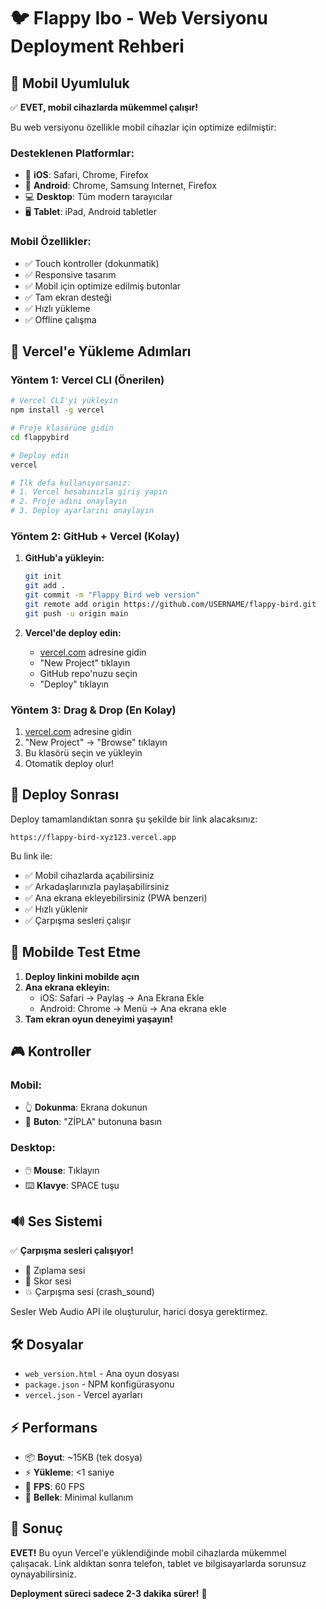# 🐦 Flappy Ibo - Web Versiyonu Deployment Rehberi

## 📱 Mobil Uyumluluk

✅ **EVET, mobil cihazlarda mükemmel çalışır!**

Bu web versiyonu özellikle mobil cihazlar için optimize edilmiştir:

### Desteklenen Platformlar:
- 📱 **iOS**: Safari, Chrome, Firefox
- 🤖 **Android**: Chrome, Samsung Internet, Firefox
- 💻 **Desktop**: Tüm modern tarayıcılar
- 🖥️ **Tablet**: iPad, Android tabletler

### Mobil Özellikler:
- ✅ Touch kontroller (dokunmatik)
- ✅ Responsive tasarım
- ✅ Mobil için optimize edilmiş butonlar
- ✅ Tam ekran desteği
- ✅ Hızlı yükleme
- ✅ Offline çalışma

## 🚀 Vercel'e Yükleme Adımları

### Yöntem 1: Vercel CLI (Önerilen)
```bash
# Vercel CLI'yi yükleyin
npm install -g vercel

# Proje klasörüne gidin
cd flappybird

# Deploy edin
vercel

# İlk defa kullanıyorsanız:
# 1. Vercel hesabınızla giriş yapın
# 2. Proje adını onaylayın
# 3. Deploy ayarlarını onaylayın
```

### Yöntem 2: GitHub + Vercel (Kolay)
1. **GitHub'a yükleyin:**
   ```bash
   git init
   git add .
   git commit -m "Flappy Bird web version"
   git remote add origin https://github.com/USERNAME/flappy-bird.git
   git push -u origin main
   ```

2. **Vercel'de deploy edin:**
   - [vercel.com](https://vercel.com) adresine gidin
   - "New Project" tıklayın
   - GitHub repo'nuzu seçin
   - "Deploy" tıklayın

### Yöntem 3: Drag & Drop (En Kolay)
1. [vercel.com](https://vercel.com) adresine gidin
2. "New Project" → "Browse" tıklayın
3. Bu klasörü seçin ve yükleyin
4. Otomatik deploy olur!

## 🔗 Deploy Sonrası

Deploy tamamlandıktan sonra şu şekilde bir link alacaksınız:
```
https://flappy-bird-xyz123.vercel.app
```

Bu link ile:
- ✅ Mobil cihazlarda açabilirsiniz
- ✅ Arkadaşlarınızla paylaşabilirsiniz
- ✅ Ana ekrana ekleyebilirsiniz (PWA benzeri)
- ✅ Hızlı yüklenir
- ✅ Çarpışma sesleri çalışır

## 📱 Mobilde Test Etme

1. **Deploy linkini mobilde açın**
2. **Ana ekrana ekleyin:**
   - iOS: Safari → Paylaş → Ana Ekrana Ekle
   - Android: Chrome → Menü → Ana ekrana ekle
3. **Tam ekran oyun deneyimi yaşayın!**

## 🎮 Kontroller

### Mobil:
- 👆 **Dokunma**: Ekrana dokunun
- 🔘 **Buton**: "ZİPLA" butonuna basın

### Desktop:
- 🖱️ **Mouse**: Tıklayın
- ⌨️ **Klavye**: SPACE tuşu

## 🔊 Ses Sistemi

✅ **Çarpışma sesleri çalışıyor!**

- 🎵 Zıplama sesi
- 🎯 Skor sesi  
- 💥 Çarpışma sesi (crash_sound)

Sesler Web Audio API ile oluşturulur, harici dosya gerektirmez.

## 🛠️ Dosyalar

- `web_version.html` - Ana oyun dosyası
- `package.json` - NPM konfigürasyonu
- `vercel.json` - Vercel ayarları

## ⚡ Performans

- 📦 **Boyut**: ~15KB (tek dosya)
- ⚡ **Yükleme**: <1 saniye
- 🔄 **FPS**: 60 FPS
- 💾 **Bellek**: Minimal kullanım

## 🎯 Sonuç

**EVET!** Bu oyun Vercel'e yüklendiğinde mobil cihazlarda mükemmel çalışacak. Link aldıktan sonra telefon, tablet ve bilgisayarlarda sorunsuz oynayabilirsiniz.

**Deployment süreci sadece 2-3 dakika sürer!** 🚀